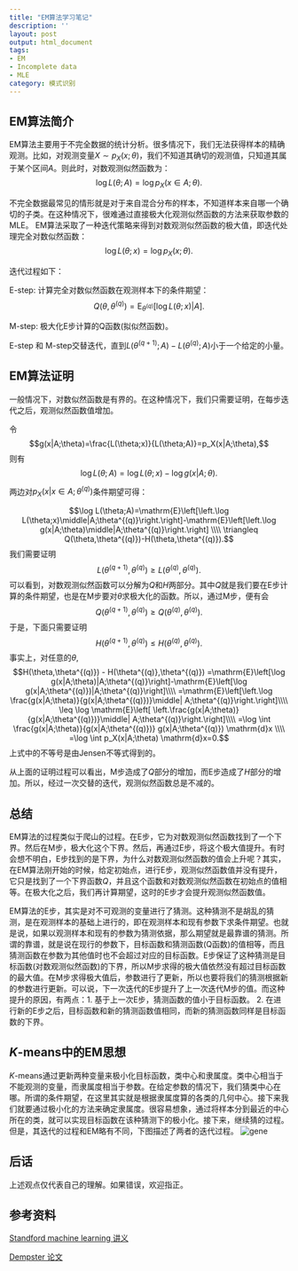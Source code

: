 ```yaml
---
title: "EM算法学习笔记"
description: ''
layout: post
output: html_document
tags:
- EM
- Incomplete data
- MLE
category: 模式识别
---
```

## EM算法简介
EM算法主要用于不完全数据的统计分析。很多情况下，我们无法获得样本的精确观测。比如，对观测变量$X \sim p_X(x;\theta)$，我们不知道其确切的观测值，只知道其属于某个区间$A$。则此时，对数观测似然函数为：
$$ \log L(\theta;A)=\log p_X(x\in A; \theta).$$


不完全数据最常见的情形就是对于来自混合分布的样本，不知道样本来自哪一个确切的子类。在这种情况下，很难通过直接极大化观测似然函数的方法来获取参数的MLE。 EM算法采取了一种迭代策略来得到对数观测似然函数的极大值，即迭代处理完全对数似然函数：
$$ \log L(\theta;x)= \log p_X(x;\theta).$$


迭代过程如下：

E-step: 计算完全对数似然函数在观测样本下的条件期望：
$$Q(\theta,\theta^{(q)})=\mathrm{E}_{\theta^{(q)}}\left[\left.\log L(\theta;x)\middle|A\right.\right].$$

M-step: 极大化E步计算的Q函数(拟似然函数)。

E-step 和 M-step交替迭代，直到$L(\theta^{(q+1)};A)-L(\theta^{(q)};A)$小于一个给定的小量。


## EM算法证明
一般情况下，对数似然函数是有界的。在这种情况下，我们只需要证明，在每步迭代之后，观测似然函数值增加。

令
$$g(x|A;\theta)=\frac{L(\theta;x)}{L(\theta;A)}=p_X(x|A;\theta),$$
则有
$$\log L(\theta;A)=\log L(\theta;x)-\log g(x|A;\theta).$$


两边对$p_X(x|x\in A;\theta^{(q)})$条件期望可得：

$$\log L(\theta;A)=\mathrm{E}\left[\left.\log L(\theta;x)\middle|A;\theta^{(q)}\right.\right]-\mathrm{E}\left[\left.\log g(x|A;\theta)\middle|A;\theta^{(q)}\right.\right]
\\\\ \triangleq Q(\theta,\theta^{(q)})-H(\theta,\theta^{(q)}).$$
我们需要证明
$$L(\theta^{(q+1)},\theta^{(q)}) \geq L(\theta^{(q)},\theta^{(q)}).$$
可以看到，对数观测似然函数可以分解为$Q$和$H$两部分。其中$Q$就是我们要在E步计算的条件期望，也是在M步要对$\theta$求极大化的函数。所以，通过M步，便有会
$$Q(\theta^{(q+1)},\theta^{(q)})\geq Q(\theta^{(q)},\theta^{(q)}).$$
于是，下面只需要证明
$$H(\theta^{(q+1)},\theta^{(q)}) \leq H(\theta^{(q)},\theta^{(q)}).$$
事实上，对任意的$\theta$,
$$H(\theta,\theta^{(q)}) - H(\theta^{(q)},\theta^{(q)})
=\mathrm{E}\left[\log g(x|A;\theta)|A;\theta^{(q)}\right]-\mathrm{E}\left[\log g(x|A;\theta^{(q)})|A;\theta^{(q)}\right]\\\\
=\mathrm{E}\left[\left.\log \frac{g(x|A;\theta)}{g(x|A;\theta^{(q)})}\middle| A;\theta^{(q)}\right.\right]\\\\
\leq \log \mathrm{E}\left[ \left.\frac{g(x|A;\theta)}{g(x|A;\theta^{(q)})}\middle| A;\theta^{(q)}\right.\right]\\\\
=\log \int \frac{g(x|A;\theta)}{g(x|A;\theta^{(q)})} g(x|A;\theta^{(q)}) \mathrm{d}x \\\\
=\log \int p_X(x|A;\theta) \mathrm{d}x=0.$$
上式中的不等号是由Jensen不等式得到的。

从上面的证明过程可以看出，M步造成了$Q$部分的增加，而E步造成了$H$部分的增加。所以，经过一次交替的迭代，观测似然函数总是不减的。



## 总结
EM算法的过程类似于爬山的过程。在E步，它为对数观测似然函数找到了一个下界。然后在M步，极大化这个下界。然后，再通过E步，将这个极大值提升。有时会想不明白，E步找到的是下界，为什么对数观测似然函数的值会上升呢？其实，在EM算法刚开始的时候，给定初始点，进行E步，观测似然函数值并没有提升，它只是找到了一个下界函数$Q$，并且这个函数和对数观测似然函数在初始点的值相等。在极大化之后，我们再计算期望，这时的E步才会提升观测似然函数值。

EM算法的E步，其实是对不可观测的变量进行了猜测。这种猜测不是胡乱的猜测，是在观测样本的基础上进行的，即在观测样本和现有参数下求条件期望。也就是说，如果以观测样本和现有的参数为猜测依据，那么期望就是最靠谱的猜测。所谓的靠谱，就是说在现行的参数下，目标函数和猜测函数(Q函数)的值相等，而且猜测函数在参数为其他值时也不会超过对应的目标函数。E步保证了这种猜测是目标函数(对数观测似然函数)的下界，所以M步求得的极大值依然没有超过目标函数的最大值。在M步求得极大值后，参数进行了更新，所以也要将我们的猜测根据新的参数进行更新。可以说，下一次迭代的E步提升了上一次迭代M步的值。而这种提升的原因，有两点：1. 基于上一次E步，猜测函数的值小于目标函数。 2. 在进行新的E步之后，目标函数和新的猜测函数值相同，而新的猜测函数同样是目标函数的下界。

## $K$-means中的EM思想

$K$-means通过更新两种变量来极小化目标函数，类中心和隶属度。类中心相当于不能观测的变量，而隶属度相当于参数。在给定参数的情况下，我们猜类中心在哪。所谓的条件期望，在这里其实就是根据隶属度算的各类的几何中心。接下来我们就要通过极小化的方法来确定隶属度。很容易想象，通过将样本分到最近的中心所在的类，就可以实现目标函数在该种猜测下的极小化。接下来，继续猜的过程。 但是，其迭代的过程和EM略有不同，下图描述了两者的迭代过程。
![gene](http://i.imgur.com/Rmbc3BD.jpg)


## 后话

上述观点仅代表自己的理解。如果错误，欢迎指正。 

## 参考资料

[Standford machine learning 讲义](http://cs229.stanford.edu/notes/cs229-notes8.pdf)


[Dempster 论文](http://web.mit.edu/6.435/www/Dempster77.pdf)

